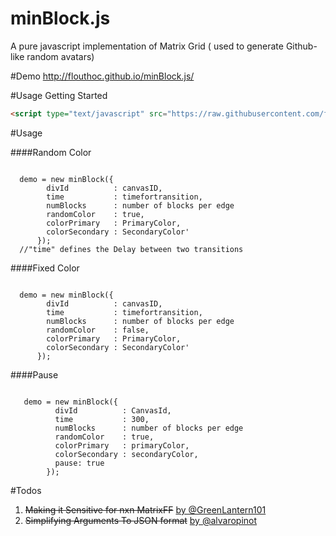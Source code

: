 # minBlock.js
A pure javascript implementation of Matrix Grid ( used to generate Github-like random avatars)


#Demo
http://flouthoc.github.io/minBlock.js/

#Usage
Getting Started
```html
<script type="text/javascript" src="https://raw.githubusercontent.com/flouthoc/minBlock.js/master/index.js"></script>
```

#Usage

####Random Color
<pre><code>
  demo = new minBlock({
        divId          : canvasID,
        time           : timefortransition,
        numBlocks      : number of blocks per edge
        randomColor    : true,
        colorPrimary   : PrimaryColor,
        colorSecondary : SecondaryColor'
      });
  //"time" defines the Delay between two transitions
</code></pre>

####Fixed Color
<pre><code>
  demo = new minBlock({
        divId          : canvasID,
        time           : timefortransition,
        numBlocks      : number of blocks per edge
        randomColor    : false,
        colorPrimary   : PrimaryColor,
        colorSecondary : SecondaryColor'
      });
</code></pre>

####Pause
<pre><code>
   demo = new minBlock({
          divId          : CanvasId,
          time           : 300,
          numBlocks      : number of blocks per edge
          randomColor    : true,
          colorPrimary   : primaryColor,
          colorSecondary : secondaryColor,
          pause: true
        });
</code></pre>

#Todos
1. ~~Making it Sensitive for nxn MatrixFF~~ [by @GreenLantern101](https://github.com/GreenLantern101)
2. ~~Simplifying Arguments To JSON format~~ [by @alvaropinot](https://github.com/alvaropinot)
